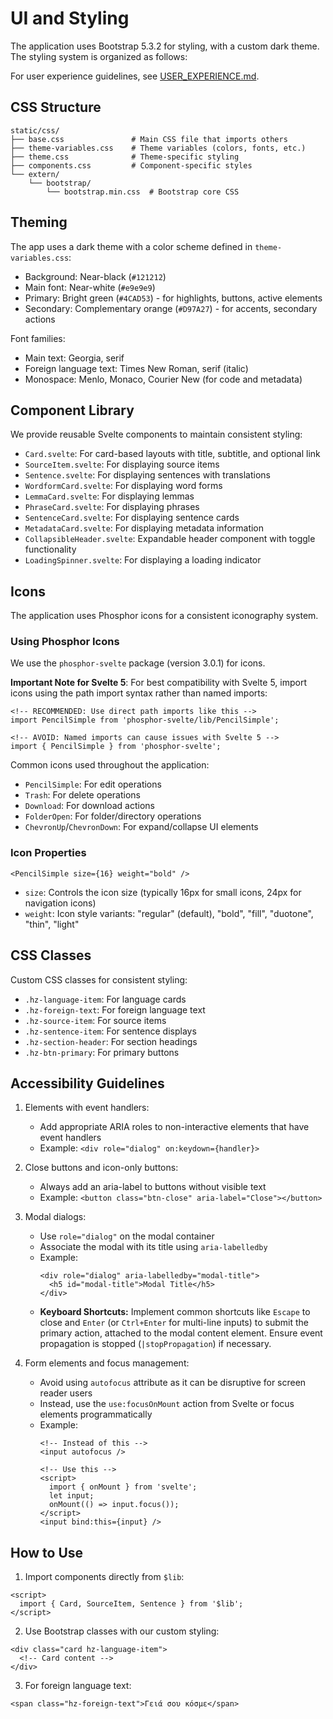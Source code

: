 # UI and Styling

The application uses Bootstrap 5.3.2 for styling, with a custom dark theme. The styling system is organized as follows:

For user experience guidelines, see [USER_EXPERIENCE.md](./USER_EXPERIENCE.md).

## CSS Structure

```
static/css/
├── base.css               # Main CSS file that imports others
├── theme-variables.css    # Theme variables (colors, fonts, etc.)
├── theme.css              # Theme-specific styling
├── components.css         # Component-specific styles
└── extern/
    └── bootstrap/
        └── bootstrap.min.css  # Bootstrap core CSS
```

## Theming

The app uses a dark theme with a color scheme defined in `theme-variables.css`:
- Background: Near-black (`#121212`)
- Main font: Near-white (`#e9e9e9`)
- Primary: Bright green (`#4CAD53`) - for highlights, buttons, active elements
- Secondary: Complementary orange (`#D97A27`) - for accents, secondary actions

Font families:
- Main text: Georgia, serif
- Foreign language text: Times New Roman, serif (italic)
- Monospace: Menlo, Monaco, Courier New (for code and metadata)

## Component Library

We provide reusable Svelte components to maintain consistent styling:

- `Card.svelte`: For card-based layouts with title, subtitle, and optional link
- `SourceItem.svelte`: For displaying source items
- `Sentence.svelte`: For displaying sentences with translations
- `WordformCard.svelte`: For displaying word forms
- `LemmaCard.svelte`: For displaying lemmas
- `PhraseCard.svelte`: For displaying phrases
- `SentenceCard.svelte`: For displaying sentence cards
- `MetadataCard.svelte`: For displaying metadata information
- `CollapsibleHeader.svelte`: Expandable header component with toggle functionality
- `LoadingSpinner.svelte`: For displaying a loading indicator

## Icons

The application uses Phosphor icons for a consistent iconography system. 

### Using Phosphor Icons

We use the `phosphor-svelte` package (version 3.0.1) for icons. 

**Important Note for Svelte 5**: For best compatibility with Svelte 5, import icons using the path import syntax rather than named imports:

```svelte
<!-- RECOMMENDED: Use direct path imports like this -->
import PencilSimple from 'phosphor-svelte/lib/PencilSimple';

<!-- AVOID: Named imports can cause issues with Svelte 5 -->
import { PencilSimple } from 'phosphor-svelte';
```

Common icons used throughout the application:
- `PencilSimple`: For edit operations
- `Trash`: For delete operations
- `Download`: For download actions
- `FolderOpen`: For folder/directory operations
- `ChevronUp`/`ChevronDown`: For expand/collapse UI elements

### Icon Properties

```svelte
<PencilSimple size={16} weight="bold" />
```

- `size`: Controls the icon size (typically 16px for small icons, 24px for navigation icons)
- `weight`: Icon style variants: "regular" (default), "bold", "fill", "duotone", "thin", "light"

## CSS Classes

Custom CSS classes for consistent styling:
- `.hz-language-item`: For language cards
- `.hz-foreign-text`: For foreign language text
- `.hz-source-item`: For source items
- `.hz-sentence-item`: For sentence displays
- `.hz-section-header`: For section headings
- `.hz-btn-primary`: For primary buttons

## Accessibility Guidelines

1. Elements with event handlers:
   - Add appropriate ARIA roles to non-interactive elements that have event handlers
   - Example: `<div role="dialog" on:keydown={handler}>`

2. Close buttons and icon-only buttons:
   - Always add an aria-label to buttons without visible text
   - Example: `<button class="btn-close" aria-label="Close"></button>`

3. Modal dialogs:
   - Use `role="dialog"` on the modal container
   - Associate the modal with its title using `aria-labelledby`
   - Example: 
     ```svelte
     <div role="dialog" aria-labelledby="modal-title">
       <h5 id="modal-title">Modal Title</h5>
     </div>
     ```
   - **Keyboard Shortcuts:** Implement common shortcuts like `Escape` to close and `Enter` (or `Ctrl+Enter` for multi-line inputs) to submit the primary action, attached to the modal content element. Ensure event propagation is stopped (`|stopPropagation`) if necessary.

4. Form elements and focus management:
   - Avoid using `autofocus` attribute as it can be disruptive for screen reader users
   - Instead, use the `use:focusOnMount` action from Svelte or focus elements programmatically
   - Example:
     ```svelte
     <!-- Instead of this -->
     <input autofocus />
     
     <!-- Use this -->
     <script>
       import { onMount } from 'svelte';
       let input;
       onMount(() => input.focus());
     </script>
     <input bind:this={input} />
     ```

## How to Use

1. Import components directly from `$lib`:

```svelte
<script>
  import { Card, SourceItem, Sentence } from '$lib';
</script>
```

2. Use Bootstrap classes with our custom styling:

```svelte
<div class="card hz-language-item">
  <!-- Card content -->
</div>
```

3. For foreign language text:

```svelte
<span class="hz-foreign-text">Γειά σου κόσμε</span>
``` 